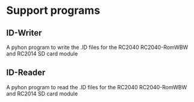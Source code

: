 # Support programs

## ID-Writer

A pyhon program to write the .ID files for the RC2040 RC2040-RomWBW and RC2014 SD card module

## ID-Reader

A pyhon program to read the .ID files for the RC2040 RC2040-RomWBW and RC2014 SD card module
